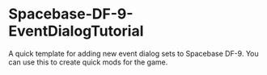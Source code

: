# Spacebase-DF-9-EventDialogTutorial
A quick template for adding new event dialog sets to Spacebase DF-9. You can use this to create quick mods for the game.
